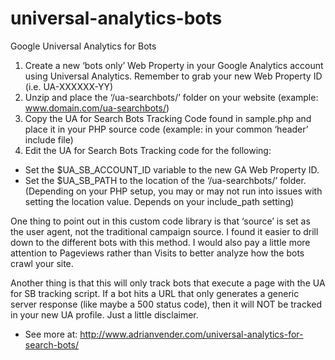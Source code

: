 # universal-analytics-bots
Google Universal Analytics for Bots

1. Create a new ‘bots only’ Web Property in your Google Analytics account using Universal Analytics. Remember to grab your new Web Property ID (i.e. UA-XXXXXX-YY)
2. Unzip and place the ‘/ua-searchbots/’ folder on your website (example: www.domain.com/ua-searchbots/)
3. Copy the UA for Search Bots Tracking Code found in sample.php and place it in your PHP source code (example: in your common ‘header’ include file)
4. Edit the UA for Search Bots Tracking code for the following:
  - Set the $UA_SB_ACCOUNT_ID variable to the new GA Web Property ID.
  - Set the $UA_SB_PATH to the location of the ‘/ua-searchbots/’ folder. (Depending on your PHP setup, you may or may not run into issues with setting the location value. Depends on your include_path setting)

One thing to point out in this custom code library is that ‘source’ is set as the user agent, not the traditional campaign source. I found it easier to drill down to the different bots with this method. I would also pay a little more attention to Pageviews rather than Visits to better analyze how the bots crawl your site.

Another thing is that this will only track bots that execute a page with the UA for SB tracking script. If a bot hits a URL that only generates a generic server response (like maybe a 500 status code), then it will NOT be tracked in your new UA profile. Just a little disclaimer.

- See more at: http://www.adrianvender.com/universal-analytics-for-search-bots/
